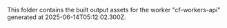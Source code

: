 This folder contains the built output assets for the worker "cf-workers-api" generated at 2025-06-14T05:12:02.300Z.